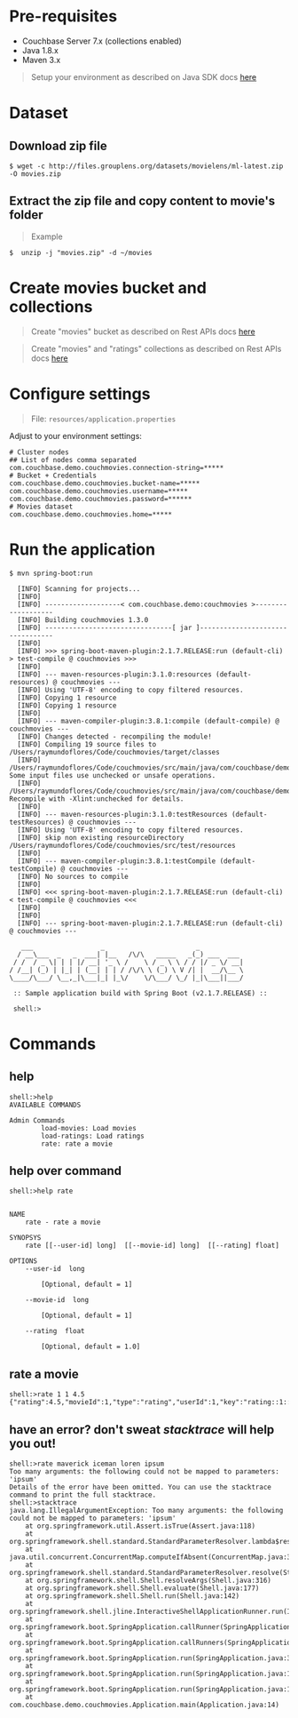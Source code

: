 # Pre-requisites

- Couchbase Server 7.x (collections enabled)
- Java 1.8.x
- Maven 3.x

> Setup your environment as described on Java SDK docs [here](https://docs.couchbase.com/java-sdk/current/hello-world/start-using-sdk.html)
# Dataset

## Download zip file
```
$ wget -c http://files.grouplens.org/datasets/movielens/ml-latest.zip -O movies.zip
```

## Extract the zip file and copy content to movie's folder

> Example
```
$  unzip -j "movies.zip" -d ~/movies
``` 

# Create movies bucket and collections 

> Create "movies" bucket as described on Rest APIs docs [here](https://docs.couchbase.com/server/current/rest-api/rest-bucket-create.html)

> Create "movies" and "ratings" collections as described on Rest APIs docs [here](https://docs.couchbase.com/server/current/developer-preview/collections/manage-collections-with-rest.html) 

# Configure settings
 
 > File: `resources/application.properties`

Adjust to your environment settings: 
```
# Cluster nodes
## List of nodes comma separated
com.couchbase.demo.couchmovies.connection-string=*****
# Bucket + Credentials
com.couchbase.demo.couchmovies.bucket-name=*****
com.couchbase.demo.couchmovies.username=*****
com.couchbase.demo.couchmovies.password=******
# Movies dataset
com.couchbase.demo.couchmovies.home=*****
```

# Run the application

```
$ mvn spring-boot:run
  
  [INFO] Scanning for projects...
  [INFO]
  [INFO] -------------------< com.couchbase.demo:couchmovies >-------------------
  [INFO] Building couchmovies 1.3.0
  [INFO] --------------------------------[ jar ]---------------------------------
  [INFO]
  [INFO] >>> spring-boot-maven-plugin:2.1.7.RELEASE:run (default-cli) > test-compile @ couchmovies >>>
  [INFO]
  [INFO] --- maven-resources-plugin:3.1.0:resources (default-resources) @ couchmovies ---
  [INFO] Using 'UTF-8' encoding to copy filtered resources.
  [INFO] Copying 1 resource
  [INFO] Copying 1 resource
  [INFO]
  [INFO] --- maven-compiler-plugin:3.8.1:compile (default-compile) @ couchmovies ---
  [INFO] Changes detected - recompiling the module!
  [INFO] Compiling 19 source files to /Users/raymundoflores/Code/couchmovies/target/classes
  [INFO] /Users/raymundoflores/Code/couchmovies/src/main/java/com/couchbase/demo/couchmovies/data/SDKAsyncRepo.java: Some input files use unchecked or unsafe operations.
  [INFO] /Users/raymundoflores/Code/couchmovies/src/main/java/com/couchbase/demo/couchmovies/data/SDKAsyncRepo.java: Recompile with -Xlint:unchecked for details.
  [INFO]
  [INFO] --- maven-resources-plugin:3.1.0:testResources (default-testResources) @ couchmovies ---
  [INFO] Using 'UTF-8' encoding to copy filtered resources.
  [INFO] skip non existing resourceDirectory /Users/raymundoflores/Code/couchmovies/src/test/resources
  [INFO]
  [INFO] --- maven-compiler-plugin:3.8.1:testCompile (default-testCompile) @ couchmovies ---
  [INFO] No sources to compile
  [INFO]
  [INFO] <<< spring-boot-maven-plugin:2.1.7.RELEASE:run (default-cli) < test-compile @ couchmovies <<<
  [INFO]
  [INFO]
  [INFO] --- spring-boot-maven-plugin:2.1.7.RELEASE:run (default-cli) @ couchmovies ---
  
   ___                 _                       _
  / __\___  _   _  ___| |__   /\/\   _____   _(_) ___  ___
 / /  / _ \| | | |/ __| '_ \ /    \ / _ \ \ / / |/ _ \/ __|
/ /__| (_) | |_| | (__| | | / /\/\ \ (_) \ V /| |  __/\__ \
\____/\___/ \__,_|\___|_| |_\/    \/\___/ \_/ |_|\___||___/

 :: Sample application build with Spring Boot (v2.1.7.RELEASE) ::

 shell:>
```

# Commands 

## help

```
shell:>help
AVAILABLE COMMANDS

Admin Commands
        load-movies: Load movies
        load-ratings: Load ratings
        rate: rate a movie
```

## help over command

```
shell:>help rate


NAME
	rate - rate a movie

SYNOPSYS
	rate [[--user-id] long]  [[--movie-id] long]  [[--rating] float]

OPTIONS
	--user-id  long

		[Optional, default = 1]

	--movie-id  long

		[Optional, default = 1]

	--rating  float

		[Optional, default = 1.0]
```

## rate a movie
```
shell:>rate 1 1 4.5
{"rating":4.5,"movieId":1,"type":"rating","userId":1,"key":"rating::1::1","timestamp":1581551670623}
```

## have an error? don't sweat *stacktrace* will help you out!
```
shell:>rate maverick iceman loren ipsum
Too many arguments: the following could not be mapped to parameters: 'ipsum'
Details of the error have been omitted. You can use the stacktrace command to print the full stacktrace.
shell:>stacktrace
java.lang.IllegalArgumentException: Too many arguments: the following could not be mapped to parameters: 'ipsum'
	at org.springframework.util.Assert.isTrue(Assert.java:118)
	at org.springframework.shell.standard.StandardParameterResolver.lambda$resolve$4(StandardParameterResolver.java:218)
	at java.util.concurrent.ConcurrentMap.computeIfAbsent(ConcurrentMap.java:324)
	at org.springframework.shell.standard.StandardParameterResolver.resolve(StandardParameterResolver.java:138)
	at org.springframework.shell.Shell.resolveArgs(Shell.java:316)
	at org.springframework.shell.Shell.evaluate(Shell.java:177)
	at org.springframework.shell.Shell.run(Shell.java:142)
	at org.springframework.shell.jline.InteractiveShellApplicationRunner.run(InteractiveShellApplicationRunner.java:84)
	at org.springframework.boot.SpringApplication.callRunner(SpringApplication.java:771)
	at org.springframework.boot.SpringApplication.callRunners(SpringApplication.java:761)
	at org.springframework.boot.SpringApplication.run(SpringApplication.java:319)
	at org.springframework.boot.SpringApplication.run(SpringApplication.java:1214)
	at org.springframework.boot.SpringApplication.run(SpringApplication.java:1203)
	at com.couchbase.demo.couchmovies.Application.main(Application.java:14)
```
